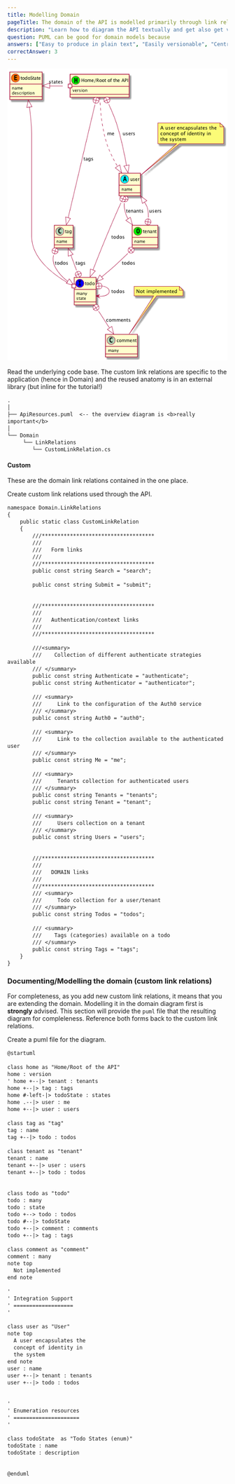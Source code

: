 ```yaml
---
title: Modelling Domain
pageTitle: The domain of the API is modelled primarily through link relations
description: "Learn how to diagram the API textually and get also get visual output"
question: PUML can be good for domain models because
answers: ["Easy to produce in plain text", "Easily versionable", "Central to giving an overview", "All of the above"]
correctAnswer: 3
---
```


![todo api](../../hypermedia/advanced/todo-api.png)

<Instruction>

Read the underlying code base. The custom link relations are specific to the application (hence in Domain) and the reused anatomy is in an external library (but inline for the tutorial!)

```bash(path="...todo-hypermedia/api")
.
│
├── ApiResources.puml  <-- the overview diagram is <b>really important</b>
│
└── Domain
     └── LinkRelations
        └── CustomLinkRelation.cs
```

</Instruction>


#### Custom

These are the domain link relations contained in the one place.

<Instruction>

Create custom link relations used through the API.

```csharp(path="...todo-hypermedia/api/Domain/LinkRelations/CustomLinkRelation.cs")
namespace Domain.LinkRelations
{
    public static class CustomLinkRelation
    {
        ///************************************
        ///
        ///   Form links
        ///
        ///************************************
        public const string Search = "search";

        public const string Submit = "submit";


        ///************************************
        ///
        ///   Authentication/context links
        ///
        ///************************************

        ///<summary>
        ///    Collection of different authenticate strategies available
        /// </summary>
        public const string Authenticate = "authenticate";
        public const string Authenticator = "authenticator";

        /// <summary>
        ///     Link to the configuration of the Auth0 service
        /// </summary>
        public const string Auth0 = "auth0";

        /// <summary>
        ///     Link to the collection available to the authenticated user
        /// </summary>
        public const string Me = "me";

        /// <summary>
        ///     Tenants collection for authenticated users
        /// </summary>
        public const string Tenants = "tenants";
        public const string Tenant = "tenant";

        /// <summary>
        ///     Users collection on a tenant
        /// </summary>
        public const string Users = "users";


        ///************************************
        ///
        ///   DOMAIN links
        ///
        ///************************************
        /// <summary>
        ///     Todo collection for a user/tenant
        /// </summary>
        public const string Todos = "todos";

        /// <summary>
        ///    Tags (categories) available on a todo
        /// </summary>
        public const string Tags = "tags";
    }
}
```

</Instruction>

### Documenting/Modelling the domain (custom link relations)

For completeness, as you add new custom link relations, it means that you are extending the domain. Modelling it in the domain diagram first is __strongly__ advised. This section will provide the `puml` file that the resulting diagram for compleleness. Reference both forms back to the custom link relations.

<Instruction>

Create a puml file for the diagram.

```text(path="...todo-hypermedia/api/ApiResources.puml")
@startuml

class home as "Home/Root of the API"
home : version
' home +--|> tenant : tenants
home +--|> tag : tags
home #-left-|> todoState : states
home .--|> user : me
home +--|> user : users

class tag as "tag"
tag : name
tag +--|> todo : todos

class tenant as "tenant"
tenant : name
tenant +--|> user : users
tenant +--|> todo : todos


class todo as "todo"
todo : many
todo : state
todo +--> todo : todos
todo #--|> todoState
todo +--|> comment : comments
todo +--|> tag : tags

class comment as "comment"
comment : many
note top
  Not implemented
end note

'
' Integration Support
' ===================
'

class user as "User"
note top
  A user encapsulates the
  concept of identity in
  the system
end note
user : name
user +--|> tenant : tenants
user +--|> todo : todos


'
' Enumeration resources
' =====================
'

class todoState  as "Todo States (enum)"
todoState : name
todoState : description


@enduml
```

</Instruction>




